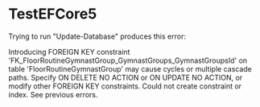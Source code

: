 # TestEFCore5

Trying to run "Update-Database" produces this error:

Introducing FOREIGN KEY constraint 'FK_FloorRoutineGymnastGroup_GymnastGroups_GymnastGroupsId' on table 'FloorRoutineGymnastGroup' may cause cycles or multiple cascade paths. Specify ON DELETE NO ACTION or ON UPDATE NO ACTION, or modify other FOREIGN KEY constraints.
Could not create constraint or index. See previous errors.
